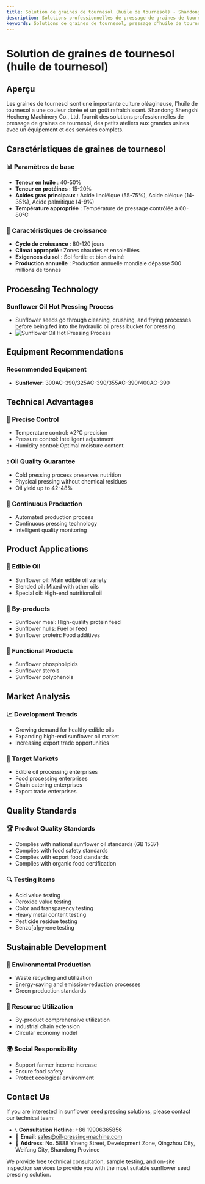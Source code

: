 ```yaml
---
title: Solution de graines de tournesol (huile de tournesol) - Shandong Shengshi Hecheng Machinery Co., Ltd.
description: Solutions professionnelles de pressage de graines de tournesol, fournissant des équipements et services techniques de transformation d'huile de tournesol, teneur en huile 40-50%, utilisant le processus de pressage à chaud pour assurer le rendement en huile, des petits ateliers aux grandes usines avec un équipement et des services complets.
keywords: Solutions de graines de tournesol, pressage d'huile de tournesol, équipement de transformation de graines de tournesol, ligne de production d'huile de tournesol, processus de pressage à chaud d'huile de tournesol, presse à huile de graines de tournesol, extraction d'huile de tournesol, transformation de graines oléagineuses de graines de tournesol, équipement de pressage d'huile de tournesol, équipement de production d'huile de tournesol, usine de transformation d'huile de tournesol
---
```


# Solution de graines de tournesol (huile de tournesol)

## Aperçu

Les graines de tournesol sont une importante culture oléagineuse, l'huile de tournesol a une couleur dorée et un goût rafraîchissant. Shandong Shengshi Hecheng Machinery Co., Ltd. fournit des solutions professionnelles de pressage de graines de tournesol, des petits ateliers aux grandes usines avec un équipement et des services complets.

## Caractéristiques de graines de tournesol

### 📊 Paramètres de base
- **Teneur en huile** : 40-50%
- **Teneur en protéines** : 15-20%
- **Acides gras principaux** : Acide linoléique (55-75%), Acide oléique (14-35%), Acide palmitique (4-9%)
- **Température appropriée** : Température de pressage contrôlée à 60-80℃

### 🌱 Caractéristiques de croissance
- **Cycle de croissance** : 80-120 jours
- **Climat approprié** : Zones chaudes et ensoleillées
- **Exigences du sol** : Sol fertile et bien drainé
- **Production annuelle** : Production annuelle mondiale dépasse 500 millions de tonnes

## Processing Technology

### Sunflower Oil Hot Pressing Process
- Sunflower seeds go through cleaning, crushing, and frying processes before being fed into the hydraulic oil press bucket for pressing.
- ![Sunflower Oil Hot Pressing Process](/images/葵花籽热榨工艺概览_An%20Overview%20of%20the%20Hot%20Pressing%20Process%20of%20Sunflower%20seeds.png)

## Equipment Recommendations

### Recommended Equipment
- **Sunflower**: 300AC-390/325AC-390/355AC-390/400AC-390

## Technical Advantages

### 🎯 Precise Control
- Temperature control: ±2℃ precision
- Pressure control: Intelligent adjustment
- Humidity control: Optimal moisture content

### 💧 Oil Quality Guarantee
- Cold pressing process preserves nutrition
- Physical pressing without chemical residues
- Oil yield up to 42-48%

### 🔄 Continuous Production
- Automated production process
- Continuous pressing technology
- Intelligent quality monitoring

## Product Applications

### 🍳 Edible Oil
- Sunflower oil: Main edible oil variety
- Blended oil: Mixed with other oils
- Special oil: High-end nutritional oil

### 🥛 By-products
- Sunflower meal: High-quality protein feed
- Sunflower hulls: Fuel or feed
- Sunflower protein: Food additives

### 💊 Functional Products
- Sunflower phospholipids
- Sunflower sterols
- Sunflower polyphenols

## Market Analysis

### 📈 Development Trends
- Growing demand for healthy edible oils
- Expanding high-end sunflower oil market
- Increasing export trade opportunities

### 🎯 Target Markets
- Edible oil processing enterprises
- Food processing enterprises
- Chain catering enterprises
- Export trade enterprises

## Quality Standards

### 🏆 Product Quality Standards
- Complies with national sunflower oil standards (GB 1537)
- Complies with food safety standards
- Complies with export food standards
- Complies with organic food certification

### 🔍 Testing Items
- Acid value testing
- Peroxide value testing
- Color and transparency testing
- Heavy metal content testing
- Pesticide residue testing
- Benzo[a]pyrene testing

## Sustainable Development

### 🌱 Environmental Production
- Waste recycling and utilization
- Energy-saving and emission-reduction processes
- Green production standards

### 🔄 Resource Utilization
- By-product comprehensive utilization
- Industrial chain extension
- Circular economy model

### 🌍 Social Responsibility
- Support farmer income increase
- Ensure food safety
- Protect ecological environment

## Contact Us

If you are interested in sunflower seed pressing solutions, please contact our technical team:

- 📞 **Consultation Hotline**: +86 19906365856
- 📧 **Email**: sales@oil-pressing-machine.com
- 📍 **Address**: No. 5888 Yineng Street, Development Zone, Qingzhou City, Weifang City, Shandong Province

We provide free technical consultation, sample testing, and on-site inspection services to provide you with the most suitable sunflower seed pressing solution.